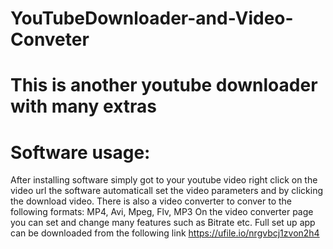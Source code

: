 # YouTubeDownloader-and-Video-Conveter
# This is another youtube downloader with many extras
# Software usage:
After installing software simply got to your youtube video right click on the video url the software automaticall set the video parameters and by clicking the download video. There is also a video converter to conver to the following formats:
MP4, Avi, Mpeg, Flv, MP3
On the video converter page you can set and change many features such as Bitrate etc.
Full set up app can be downloaded from the following link
https://ufile.io/nrgvbcj1zvon2h4
